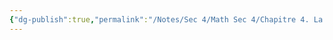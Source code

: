 ```yaml
---
{"dg-publish":true,"permalink":"/Notes/Sec 4/Math Sec 4/Chapitre 4. La fonction quadratique/4.4 Notion de distance (Sera vu dans chapitre 6)/"}
---
```



